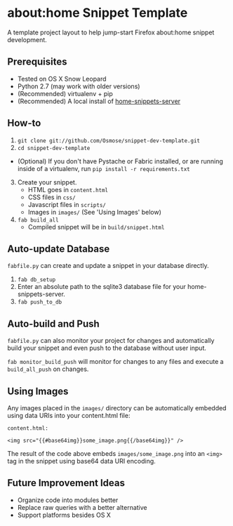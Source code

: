 # about:home Snippet Template

A template project layout to help jump-start Firefox about:home snippet development.

## Prerequisites

* Tested on OS X Snow Leopard
* Python 2.7 (may work with older versions)
* (Recommended) virtualenv + pip
* (Recommended) A local install of [home-snippets-server][]

[home-snippets-server]: https://github.com/lmorchard/home-snippets-server

## How-to

1. `git clone git://github.com/Osmose/snippet-dev-template.git`
2. `cd snippet-dev-template`
  * (Optional) If you don't have Pystache or Fabric installed, or are running inside of a virtualenv,  run `pip install -r requirements.txt`
3. Create your snippet.
   * HTML goes in `content.html`
   * CSS files in `css/`
   * Javascript files in `scripts/`
   * Images in `images/` (See 'Using Images' below)
4. `fab build_all`
   * Compiled snippet will be in `build/snippet.html`

## Auto-update Database

`fabfile.py` can create and update a snippet in your database directly.

1. `fab db_setup`
2. Enter an absolute path to the sqlite3 database file for your home-snippets-server.
3. `fab push_to_db`

## Auto-build and Push

`fabfile.py` can also monitor your project for changes and automatically build your snippet and even push to the database without user input.

`fab monitor_build_push` will monitor for changes to any files and execute a `build_all_push` on changes.

## Using Images

Any images placed in the `images/` directory can be automatically embedded using data URIs into your content.html file:

```
content.html:

<img src="{{#base64img}}some_image.png{{/base64img}}" />
```

The result of the code above embeds `images/some_image.png` into an `<img>` tag in the snippet using base64 data URI encoding.

## Future Improvement Ideas

* Organize code into modules better
* Replace raw queries with a better alternative
* Support platforms besides OS X
